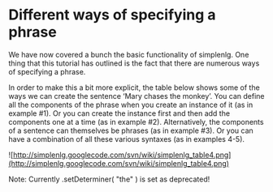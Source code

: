 # Different ways of specifying a phrase #

We have now covered a bunch the basic functionality of simplenlg.  One thing that this tutorial has outlined is the fact that there are numerous ways of specifying a phrase.

In order to make this a bit more explicit, the table below shows some of the ways we can create the sentence ‘Mary chases the monkey’. You can define all the components of the phrase when you create an instance of it (as in example #1). Or you can create the instance first and then add the components one at a time (as in example #2). Alternatively, the components of a sentence can themselves be phrases (as in example #3). Or you can have a combination of all these various syntaxes (as in examples 4-5).

![http://simplenlg.googlecode.com/svn/wiki/simplenlg_table4.png](http://simplenlg.googlecode.com/svn/wiki/simplenlg_table4.png)

Note: Currently .setDeterminer( "the" ) is set as deprecated!